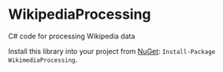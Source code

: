 # WikipediaProcessing
C# code for processing Wikipedia data

Install this library into your project from [NuGet](https://www.nuget.org/packages/WikimediaProcessing/): `Install-Package WikimediaProcessing`.
